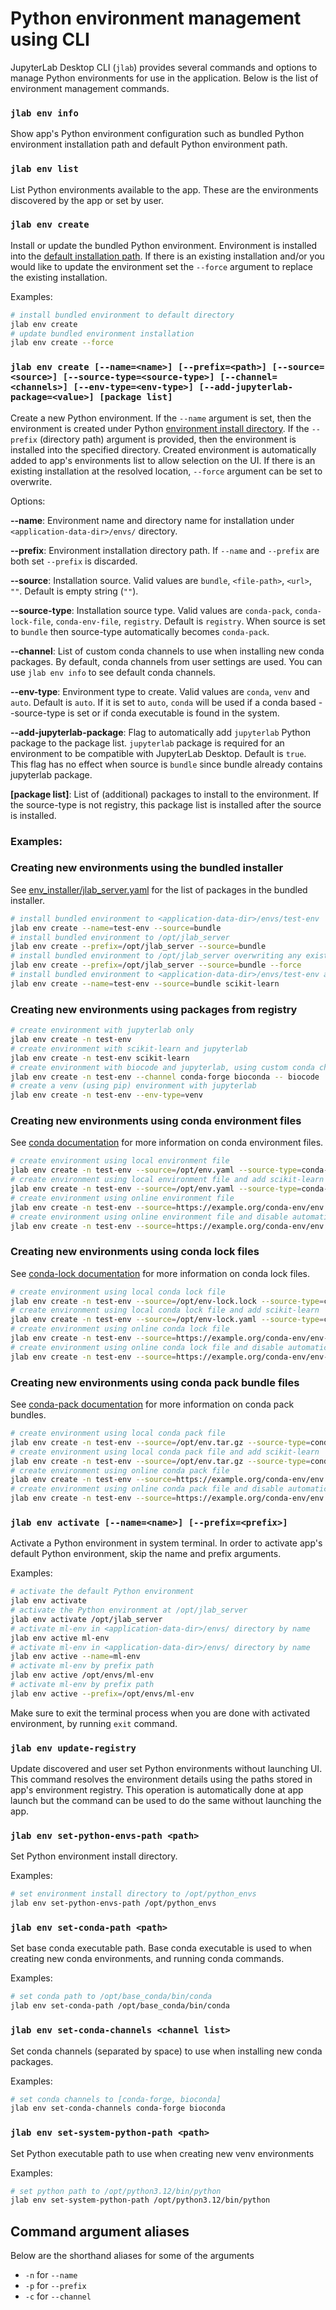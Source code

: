 # Python environment management using CLI

JupyterLab Desktop CLI (`jlab`) provides several commands and options to manage Python environments for use in the application. Below is the list of environment management commands.

### `jlab env info`

Show app's Python environment configuration such as bundled Python environment installation path and default Python environment path.

### `jlab env list`

List Python environments available to the app. These are the environments discovered by the app or set by user.

### `jlab env create`

Install or update the bundled Python environment. Environment is installed into the [default installation path](troubleshoot.md#Installation-Paths). If there is an existing installation and/or you would like to update the environment set the `--force` argument to replace the existing installation.

Examples:

```bash
# install bundled environment to default directory
jlab env create
# update bundled environment installation
jlab env create --force
```

### `jlab env create [--name=<name>] [--prefix=<path>] [--source=<source>] [--source-type=<source-type>] [--channel=<channels>] [--env-type=<env-type>] [--add-jupyterlab-package=<value>] [package list]`

Create a new Python environment. If the `--name` argument is set, then the environment is created under Python [environment install directory](troubleshoot.md#Installation-Paths). If the `--prefix` (directory path) argument is provided, then the environment is installed into the specified directory. Created environment is automatically added to app's environments list to allow selection on the UI. If there is an existing installation at the resolved location, `--force` argument can be set to overwrite.

Options:

**--name**: Environment name and directory name for installation under `<application-data-dir>/envs/` directory.

**--prefix**: Environment installation directory path. If `--name` and `--prefix` are both set `--prefix` is discarded.

**--source**: Installation source. Valid values are `bundle`, `<file-path>`, `<url>`, `""`. Default is empty string (`""`).

**--source-type**: Installation source type. Valid values are `conda-pack`, `conda-lock-file`, `conda-env-file`, `registry`. Default is `registry`. When source is set to `bundle` then source-type automatically becomes `conda-pack`.

**--channel**: List of custom conda channels to use when installing new conda packages. By default, conda channels from user settings are used. You can use `jlab env info` to see default conda channels.

**--env-type**: Environment type to create. Valid values are `conda`, `venv` and `auto`. Default is `auto`. If it is set to `auto`, `conda` will be used if a conda based --source-type is set or if conda executable is found in the system.

**--add-jupyterlab-package**: Flag to automatically add `jupyterlab` Python package to the package list. `jupyterlab` package is required for an environment to be compatible with JupyterLab Desktop. Default is `true`. This flag has no effect when source is `bundle` since bundle already contains jupyterlab package.

**[package list]**: List of (additional) packages to install to the environment. If the source-type is not registry, this package list is installed after the source is installed.

### Examples:

### Creating new environments using the bundled installer

See [env_installer/jlab_server.yaml](env_installer/jlab_server.yaml) for the list of packages in the bundled installer.

```bash
# install bundled environment to <application-data-dir>/envs/test-env
jlab env create --name=test-env --source=bundle
# install bundled environment to /opt/jlab_server
jlab env create --prefix=/opt/jlab_server --source=bundle
# install bundled environment to /opt/jlab_server overwriting any existing installation
jlab env create --prefix=/opt/jlab_server --source=bundle --force
# install bundled environment to <application-data-dir>/envs/test-env and add scikit-learn package
jlab env create --name=test-env --source=bundle scikit-learn
```

### Creating new environments using packages from registry

```bash
# create environment with jupyterlab only
jlab env create -n test-env
# create environment with scikit-learn and jupyterlab
jlab env create -n test-env scikit-learn
# create environment with biocode and jupyterlab, using custom conda channels
jlab env create -n test-env --channel conda-forge bioconda -- biocode
# create a venv (using pip) environment with jupyterlab
jlab env create -n test-env --env-type=venv
```

### Creating new environments using conda environment files

See [conda documentation](https://docs.conda.io/projects/conda/en/latest/user-guide/tasks/manage-environments.html#create-env-file-manually) for more information on conda environment files.

```bash
# create environment using local environment file
jlab env create -n test-env --source=/opt/env.yaml --source-type=conda-env-file
# create environment using local environment file and add scikit-learn
jlab env create -n test-env --source=/opt/env.yaml --source-type=conda-env-file scikit-learn
# create environment using online environment file
jlab env create -n test-env --source=https://example.org/conda-env/env.yaml --source-type=conda-env-file
# create environment using online environment file and disable automatically adding jupyterlab package (assuming jupyterlab is already in the yaml)
jlab env create -n test-env --source=https://example.org/conda-env/env.yaml --source-type=conda-env-file --add-jupyterlab-package=false
```

### Creating new environments using conda lock files

See [conda-lock documentation](https://conda.github.io/conda-lock/) for more information on conda lock files.

```bash
# create environment using local conda lock file
jlab env create -n test-env --source=/opt/env-lock.lock --source-type=conda-lock-file
# create environment using local conda lock file and add scikit-learn
jlab env create -n test-env --source=/opt/env-lock.yaml --source-type=conda-lock-file scikit-learn
# create environment using online conda lock file
jlab env create -n test-env --source=https://example.org/conda-env/env-lock.lock --source-type=conda-lock-file
# create environment using online conda lock file and disable automatically adding jupyterlab package (assuming jupyterlab is already in the lock file)
jlab env create -n test-env --source=https://example.org/conda-env/env-lock.yaml --source-type=conda-lock-file --add-jupyterlab-package=false
```

### Creating new environments using conda pack bundle files

See [conda-pack documentation](https://conda.github.io/conda-pack/) for more information on conda pack bundles.

```bash
# create environment using local conda pack file
jlab env create -n test-env --source=/opt/env.tar.gz --source-type=conda-pack
# create environment using local conda pack file and add scikit-learn
jlab env create -n test-env --source=/opt/env.tar.gz --source-type=conda-pack scikit-learn
# create environment using online conda pack file
jlab env create -n test-env --source=https://example.org/conda-env/env.tar.gz --source-type=conda-pack
# create environment using online conda pack file and disable automatically adding jupyterlab package (assuming jupyterlab is already in the bundle)
jlab env create -n test-env --source=https://example.org/conda-env/env.tar.gz --source-type=conda-pack --add-jupyterlab-package=false
```

### `jlab env activate [--name=<name>] [--prefix=<prefix>]`

Activate a Python environment in system terminal. In order to activate app's default Python environment, skip the name and prefix arguments.

Examples:

```bash
# activate the default Python environment
jlab env activate
# activate the Python environment at /opt/jlab_server
jlab env activate /opt/jlab_server
# activate ml-env in <application-data-dir>/envs/ directory by name
jlab env active ml-env
# activate ml-env in <application-data-dir>/envs/ directory by name
jlab env active --name=ml-env
# activate ml-env by prefix path
jlab env active /opt/envs/ml-env
# activate ml-env by prefix path
jlab env active --prefix=/opt/envs/ml-env
```

Make sure to exit the terminal process when you are done with activated environment, by running `exit` command.

### `jlab env update-registry`

Update discovered and user set Python environments without launching UI. This command resolves the environment details using the paths stored in app's environment registry. This operation is automatically done at app launch but the command can be used to do the same without launching the app.

### `jlab env set-python-envs-path <path>`

Set Python environment install directory.

Examples:

```bash
# set environment install directory to /opt/python_envs
jlab env set-python-envs-path /opt/python_envs
```

### `jlab env set-conda-path <path>`

Set base conda executable path. Base conda executable is used to when creating new conda environments, and running conda commands.

Examples:

```bash
# set conda path to /opt/base_conda/bin/conda
jlab env set-conda-path /opt/base_conda/bin/conda
```

### `jlab env set-conda-channels <channel list>`

Set conda channels (separated by space) to use when installing new conda packages.

Examples:

```bash
# set conda channels to [conda-forge, bioconda]
jlab env set-conda-channels conda-forge bioconda
```

### `jlab env set-system-python-path <path>`

Set Python executable path to use when creating new venv environments

Examples:

```bash
# set python path to /opt/python3.12/bin/python
jlab env set-system-python-path /opt/python3.12/bin/python
```

## Command argument aliases

Below are the shorthand aliases for some of the arguments

- `-n` for `--name`
- `-p` for `--prefix`
- `-c` for `--channel`
